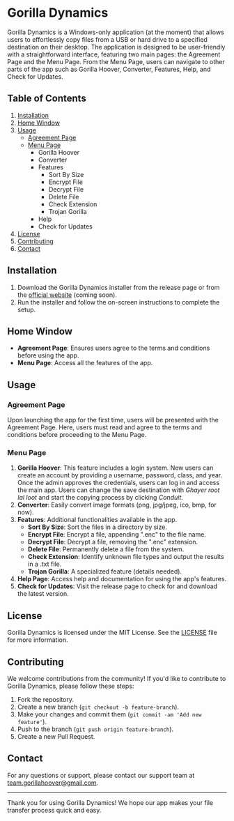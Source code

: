# Gorilla Dynamics

Gorilla Dynamics is a Windows-only application (at the moment) that allows users to effortlessly copy files from a USB or hard drive to a specified destination on their desktop. The application is designed to be user-friendly with a straightforward interface, featuring two main pages: the Agreement Page and the Menu Page. From the Menu Page, users can navigate to other parts of the app such as Gorilla Hoover, Converter, Features, Help, and Check for Updates.

## Table of Contents

1. [Installation](#installation)
2. [Home Window](#home-window)
3. [Usage](#usage)
   - [Agreement Page](#agreement-page)
   - [Menu Page](#menu-page)
      - Gorilla Hoover
      - Converter
      - Features
         - Sort By Size
         - Encrypt File
         - Decrypt File
         - Delete File
         - Check Extension
         - Trojan Gorilla
      - Help
      - Check for Updates
4. [License](#license)
5. [Contributing](#contributing)
6. [Contact](#contact)

## Installation

1. Download the Gorilla Dynamics installer from the release page or from the [official website](#) (coming soon).
2. Run the installer and follow the on-screen instructions to complete the setup.

## Home Window

- **Agreement Page**: Ensures users agree to the terms and conditions before using the app.
- **Menu Page**: Access all the features of the app.

## Usage

### Agreement Page

Upon launching the app for the first time, users will be presented with the Agreement Page. Here, users must read and agree to the terms and conditions before proceeding to the Menu Page.

### Menu Page

1. **Gorilla Hoover**: This feature includes a login system. New users can create an account by providing a username, password, class, and year. Once the admin approves the credentials, users can log in and access the main app. Users can change the save destination with _Ghayer root lal loot_ and start the copying process by clicking _Conduit_.
2. **Converter**: Easily convert image formats (png, jpg/jpeg, ico, bmp, for now).
3. **Features**: Additional functionalities available in the app.
   - **Sort By Size**: Sort the files in a directory by size.
   - **Encrypt File**: Encrypt a file, appending ".enc" to the file name.
   - **Decrypt File**: Decrypt a file, removing the ".enc" extension.
   - **Delete File**: Permanently delete a file from the system.
   - **Check Extension**: Identify unknown file types and output the results in a .txt file.
   - **Trojan Gorilla**: A specialized feature (details needed).
4. **Help Page**: Access help and documentation for using the app's features.
5. **Check for Updates**: Visit the release page to check for and download the latest version.

## License

Gorilla Dynamics is licensed under the MIT License. See the [LICENSE](LICENSE) file for more information.

## Contributing

We welcome contributions from the community! If you'd like to contribute to Gorilla Dynamics, please follow these steps:

1. Fork the repository.
2. Create a new branch (`git checkout -b feature-branch`).
3. Make your changes and commit them (`git commit -am 'Add new feature'`).
4. Push to the branch (`git push origin feature-branch`).
5. Create a new Pull Request.

## Contact

For any questions or support, please contact our support team at [team.gorillahoover@gmail.com](mailto:team.gorillahoover@gmail.com).

---

Thank you for using Gorilla Dynamics! We hope our app makes your file transfer process quick and easy.
